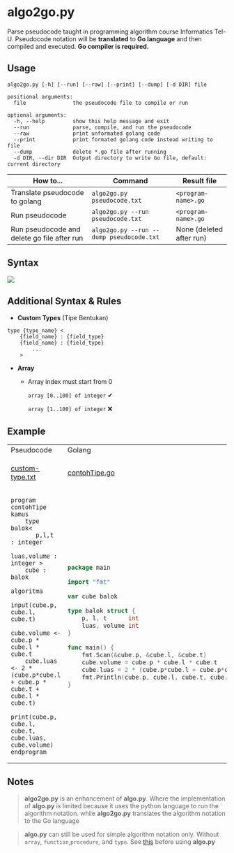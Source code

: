 # algo2go.py
Parse pseudocode taught in programming algorithm course Informatics Tel-U. Pseudocode notation will be **translated** to
**Go language** and then compiled and executed. **Go compiler is required.**
## Usage
```shell
algo2go.py [-h] [--run] [--raw] [--print] [--dump] [-d DIR] file

positional arguments:
  file               the pseudocode file to compile or run

optional arguments:
  -h, --help         show this help message and exit
  --run              parse, compile, and run the pseudocode
  --raw              print unformated golang code
  --print            print formated golang code instead writing to file
  --dump             delete *.go file after running
  -d DIR, --dir DIR  Output directory to write Go file, default: current directory
```

How to... | Command | Result file
--- | --- | ---
Translate pseudocode to golang |`algo2go.py pseudocode.txt` | `<program-name>.go`
Run pseudocode | `algo2go.py --run pseudocode.txt` | `<program-name>.go`
Run pseudocode and delete go file after run | `algo2go.py --run --dump pseudocode.txt` | None (deleted after run)

## Syntax
![](https://user-images.githubusercontent.com/55734080/158105911-7ba0d191-6828-47b4-9e22-e6d01f404a6f.png)

## Additional Syntax & Rules
* __Custom Types__ (Tipe Bentukan)
```text
type {type_name} <
    {field_name} : {field_type}
    {field_name} : {field_type}
        ...
    >
```

* __Array__
  * Array index must start from 0

    `array [0..100] of integer` ✔

    `array [1..100] of integer` ❌
    

## Example
<table>
<tr>
<td> Pseudocode </td> <td> Golang </td>
</tr>
<tr>
<td>

[custom-type.txt]()

</td>
<td>

[contohTipe.go]()

</td>
</tr>
<tr>
<td>

```text
program contohTipe  
kamus   
    type balok<   
       p,l,t   : integer  
       luas,volume : integer >  
    cube : balok  

algoritma 
    input(cube.p, cube.l, cube.t) 
    cube.volume <- cube.p * cube.l * cube.t 
    cube.luas <- 2 * (cube.p*cube.l + cube.p * cube.t + cube.l * cube.t) 
    print(cube.p, cube.l, cube.t, cube.luas, cube.volume) 
endprogram  
```

</td>
<td>

```go
package main

import "fmt"

var cube balok

type balok struct {
	p, l, t      int
	luas, volume int
}

func main() {
	fmt.Scan(&cube.p, &cube.l, &cube.t)
	cube.volume = cube.p * cube.l * cube.t
	cube.luas = 2 * (cube.p*cube.l + cube.p*cube.t + cube.l*cube.t)
	fmt.Println(cube.p, cube.l, cube.t, cube.luas, cube.volume)
}
```

</td>
</tr>
</table>

## Notes

> **algo2go.py** is an enhancement of **algo.py**. Where the implementation of **algo.py** is limited because it uses the 
> python language to run the algorithm notation. while **algo2go.py** translates the algorithm notation to the Go language

> **algo.py** can still be used for simple algorithm notation only. Without `array`, `function`,`procedure`, and `type`.
> See [this](https://gist.github.com/versa-syahptr/130697487049e5e10cdc86cc35dc3eac?permalink_comment_id=4094182#gistcomment-4094182)
> before using **algo.py**
